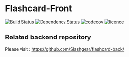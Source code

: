 # Flashcard-Front
[![Build Status](https://travis-ci.org/cocap10/flashcard-front.svg?branch=master)](https://travis-ci.org/cocap10/flashcard-front)
[![Dependency Status](https://dependencyci.com/github/cocap10/flashcard-front/badge)](https://dependencyci.com/github/cocap10/flashcard-front)
[![codecov](https://codecov.io/gh/cocap10/flashcard-front/branch/master/graph/badge.svg)](https://codecov.io/gh/cocap10/flashcard-front)
[![licence](https://img.shields.io/github/license/mashape/apistatus.svg)](https://img.shields.io/github/license/mashape/apistatus.svg)


## Related backend repository
Please visit : https://github.com/Slashgear/flashcard-back/

